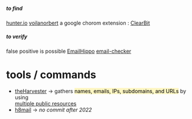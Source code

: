 ##### to find 

[hunter.io](https://hunter.io/)
[voilanorbert](https://www.voilanorbert.com)
a google chorom extension : [ClearBit](https://clearbit.com/)

##### to verify 

false positive is possible
  [EmailHippo](https://tools.emailhippo.com/) 
  [email-checker](https://email-checker.net/)


# tools / commands

- [theHarvester](https://github.com/laramies/theHarvester) -> gathers <mark style="background: #FFF3A3A6;">names, emails, IPs, subdomains, and URLs</mark> by using  
[multiple public resources](https://github.com/laramies/theHarvester#passive-modules)
-   [h8mail](https://github.com/khast3x/h8mail)  -> _no commit after 2022_ 